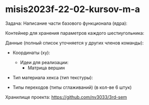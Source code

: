 # misis2023f-22-02-kursov-m-a
Задача: Написание части базового функционала (ядра):

Контейнер для хранения параметров каждого шестиугольника:

Данные (полный список уточняется у других членов команды):

- Координаты (xy):
    - Идеи для реализации:
        - Матрица вершин
- Тип материала хекса (тип текстуры):

- Типы переходов (типы сглаживаний) (в кол-ве 6 штук)

Хранилище проекта:
https://github.com/nv3033/3rd-sem
